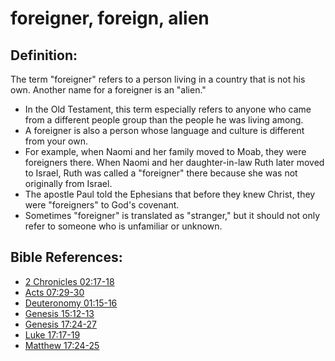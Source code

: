 # foreigner, foreign, alien #

## Definition: ##

The term "foreigner" refers to a person living in a country that is not his own. Another name for a foreigner is an "alien." 

* In the Old Testament, this term especially refers to anyone who came from a different people group than the people he was living among.
* A foreigner is also a person whose language and culture is different from your own.
* For example, when Naomi and her family moved to Moab, they were foreigners there. When Naomi and her daughter-in-law Ruth later moved to Israel, Ruth was called a "foreigner" there because she was not originally from Israel.
* The apostle Paul told the Ephesians that before they knew Christ, they were "foreigners" to God's covenant.
* Sometimes "foreigner" is translated as "stranger," but it should not only refer to someone who is unfamiliar or unknown.

## Bible References: ##

* [2 Chronicles 02:17-18](https://door43.org/en/bible/notes/2ch/02/17)
* [Acts 07:29-30](https://door43.org/en/bible/notes/act/07/29)
* [Deuteronomy 01:15-16](https://door43.org/en/bible/notes/deu/01/15)
* [Genesis 15:12-13](https://door43.org/en/bible/notes/gen/15/12)
* [Genesis 17:24-27](https://door43.org/en/bible/notes/gen/17/24)
* [Luke 17:17-19](https://door43.org/en/bible/notes/luk/17/17)
* [Matthew 17:24-25](https://door43.org/en/bible/notes/mat/17/24)

